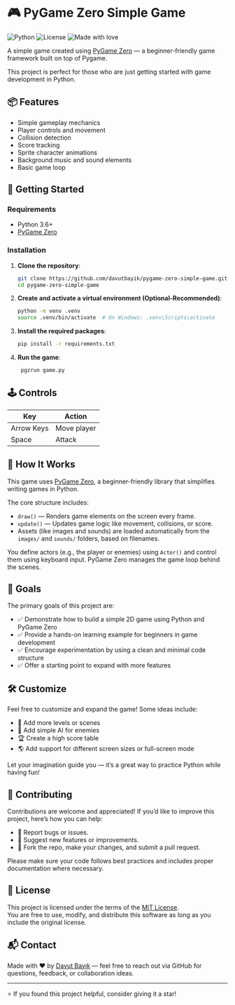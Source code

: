 # 🎮 PyGame Zero Simple Game

![Python](https://img.shields.io/badge/Python-3.6%2B-blue.svg)
![License](https://img.shields.io/badge/license-MIT-green.svg)
![Made with love](https://img.shields.io/badge/Made%20with-%E2%9D%A4-red)


A simple game created using [PyGame Zero](https://pygame-zero.readthedocs.io/en/stable/) — a beginner-friendly game framework built on top of Pygame.

This project is perfect for those who are just getting started with game development in Python.

## 📦 Features

- Simple gameplay mechanics
- Player controls and movement
- Collision detection
- Score tracking
- Sprite character animations
- Background music and sound elements
- Basic game loop

## 🚀 Getting Started

### Requirements

- Python 3.6+
- [PyGame Zero](https://pygame-zero.readthedocs.io/en/stable/)

### Installation

1. **Clone the repository**:

   ```bash
   git clone https://github.com/davutbayik/pygame-zero-simple-game.git
   cd pygame-zero-simple-game

2. **Create and activate a virtual environment (Optional-Recommended)**:
   ```bash
   python -m venv .venv
   source .venv/bin/activate  # On Windows: .venv\Scripts\activate

3. **Install the required packages**:
   ```bash
   pip install -r requirements.txt

4. **Run the game**:
   ```bash
    pgzrun game.py

## 🕹 Controls

| Key            | Action             |
|----------------|--------------------|
| Arrow Keys     | Move player        |
| Space          | Attack             |

## 🧠 How It Works

This game uses [PyGame Zero](https://pygame-zero.readthedocs.io/en/stable/), a beginner-friendly library that simplifies writing games in Python.

The core structure includes:

- `draw()` — Renders game elements on the screen every frame.
- `update()` — Updates game logic like movement, collisions, or score.
- Assets (like images and sounds) are loaded automatically from the `images/` and `sounds/` folders, based on filenames.

You define actors (e.g., the player or enemies) using `Actor()` and control them using keyboard input. PyGame Zero manages the game loop behind the scenes.

## 🎯 Goals

The primary goals of this project are:

- ✅ Demonstrate how to build a simple 2D game using Python and PyGame Zero
- ✅ Provide a hands-on learning example for beginners in game development
- ✅ Encourage experimentation by using a clean and minimal code structure
- ✅ Offer a starting point to expand with more features

## 🛠️ Customize

Feel free to customize and expand the game! Some ideas include:

- 🎨 Add more levels or scenes
- 🧠 Add simple AI for enemies
- 🏆 Create a high score table
- 🌎 Add support for different screen sizes or full-screen mode

Let your imagination guide you — it’s a great way to practice Python while having fun!

## 🤝 Contributing

Contributions are welcome and appreciated! If you’d like to improve this project, here’s how you can help:

- 🐞 Report bugs or issues.
- 🌟 Suggest new features or improvements.
- 🔀 Fork the repo, make your changes, and submit a pull request.

Please make sure your code follows best practices and includes proper documentation where necessary.

## 📄 License

This project is licensed under the terms of the [MIT License](LICENSE).  
You are free to use, modify, and distribute this software as long as you include the original license.

## 📬 Contact

Made with ❤️ by [Davut Bayık](https://github.com/davutbayik) — feel free to reach out via GitHub for questions, feedback, or collaboration ideas.

---

⭐ If you found this project helpful, consider giving it a star!
